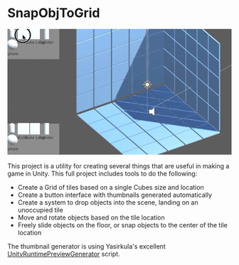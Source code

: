# SnapObjToGrid
![gif](https://github.com/bryanrtboy/SnapObjToGrid/blob/master/snapToObj.gif)

This project is a utility for creating several things that are useful in making a game in Unity. This full project includes tools to do the following:
* Create a Grid of tiles based on a single Cubes size and location
* Create a button interface with thumbnails generated automatically
* Create a system to drop objects into the scene, landing on an unoccupied tile
* Move and rotate objects based on the tile location
* Freely slide objects on the floor, or snap objects to the center of the tile location

The thumbnail generator is using Yasirkula's excellent [UnityRuntimePreviewGenerator](https://github.com/yasirkula/UnityRuntimePreviewGenerator) script. 
